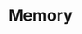 ---
pid: FS189
title: Memory
location_transcription: 
zipcode: 
outside_phl: 
neighborhood: 
age: '23'
age_range: 20-29
instagram: 
image_file_name: FS_189.jpg
proposal_transcription: 
topic: History,Philadelphia
topic_summary: 0, 0
type: Other No Form
keywords_other: 
credit: Junru Xu
image_labels: Peaceful
twitter: 
facebook: 
permalink: "/monuments/fs189/"
layout: item-page
---